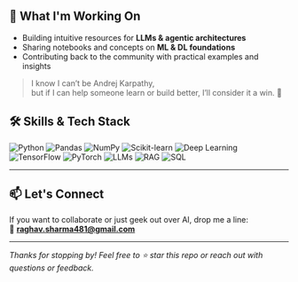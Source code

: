 ## 🚀 What I'm Working On
- Building intuitive resources for **LLMs & agentic architectures**
- Sharing notebooks and concepts on **ML & DL foundations**
- Contributing back to the community with practical examples and insights

> I know I can’t be Andrej Karpathy,  
> but if I can help someone learn or build better, I’ll consider it a win. 🙌

## 🛠️ Skills & Tech Stack

![Python](https://img.shields.io/badge/-Python-3776AB?logo=python&logoColor=white&style=flat)
![Pandas](https://img.shields.io/badge/-Pandas-150458?logo=pandas&logoColor=white&style=flat)
![NumPy](https://img.shields.io/badge/-NumPy-013243?logo=numpy&logoColor=white&style=flat)
![Scikit-learn](https://img.shields.io/badge/-Scikit--Learn-F7931E?logo=scikit-learn&logoColor=white&style=flat)
![Deep Learning](https://img.shields.io/badge/-Deep%20Learning-FF6F00?style=flat)
![TensorFlow](https://img.shields.io/badge/-TensorFlow-FF6F00?logo=tensorflow&logoColor=white&style=flat)
![PyTorch](https://img.shields.io/badge/-PyTorch-EE4C2C?logo=pytorch&logoColor=white&style=flat)
![LLMs](https://img.shields.io/badge/-LLMs-00BFFF?style=flat)
![RAG](https://img.shields.io/badge/-RAG%20Systems-FF1493?style=flat)
![SQL](https://img.shields.io/badge/-SQL-336791?logo=postgresql&logoColor=white&style=flat)

---

## 📫 Let's Connect

If you want to collaborate or just geek out over AI, drop me a line:  
📧 **raghav.sharma481@gmail.com**

---

*Thanks for stopping by! Feel free to ⭐ star this repo or reach out with questions or feedback.*
